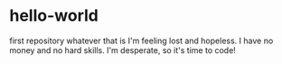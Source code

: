# hello-world
first repository whatever that is
I'm feeling lost and hopeless. I have no money and no hard skills. I'm desperate, so it's time to code!
